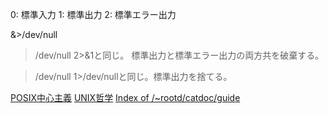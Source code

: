 0: 標準入力
1: 標準出力
2: 標準エラー出力

&>/dev/null
>/dev/null 2>&1と同じ。
標準出力と標準エラー出力の両方共を破棄する。

>/dev/null
1>/dev/nullと同じ。標準出力を捨てる。

[POSIX中心主義](https://ja.wikipedia.org/wiki/POSIXunix.mdE4unix.mdB8unix.mdADunix.mdE5unix.mdBFunix.md83unix.mdE4unix.mdB8unix.mdBBunix.mdE7unix.mdBEunix.mdA9)
[UNIX哲学](https://ja.wikipedia.org/wiki/UNIXmemos/unix.mdE5memos/unix.md93memos/unix.mdB2memos/unix.mdE5memos/unix.mdADmemos/unix.mdA6)
[Index of /~rootd/catdoc/guide](https://web.cecs.pdx.edu/~rootd/catdoc/guide/)
